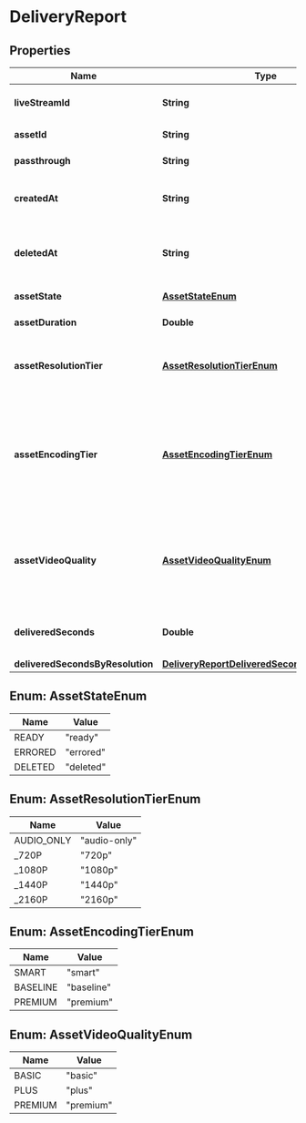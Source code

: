 

# DeliveryReport

## Properties

Name | Type | Description | Notes
------------ | ------------- | ------------- | -------------
**liveStreamId** | **String** | Unique identifier for the live stream that created the asset. |  [optional]
**assetId** | **String** | Unique identifier for the asset. |  [optional]
**passthrough** | **String** | The &#x60;passthrough&#x60; value for the asset. |  [optional]
**createdAt** | **String** | Time at which the asset was created. Measured in seconds since the Unix epoch. |  [optional]
**deletedAt** | **String** | If exists, time at which the asset was deleted. Measured in seconds since the Unix epoch. |  [optional]
**assetState** | [**AssetStateEnum**](#AssetStateEnum) | The state of the asset. |  [optional]
**assetDuration** | **Double** | The duration of the asset in seconds. |  [optional]
**assetResolutionTier** | [**AssetResolutionTierEnum**](#AssetResolutionTierEnum) | The resolution tier that the asset was ingested at, affecting billing for ingest &amp; storage |  [optional]
**assetEncodingTier** | [**AssetEncodingTierEnum**](#AssetEncodingTierEnum) | This field is deprecated. Please use &#x60;asset_video_quality&#x60; instead. The encoding tier that the asset was ingested at. [See the video quality guide for more details.](https://docs.mux.com/guides/use-video-quality-levels) |  [optional]
**assetVideoQuality** | [**AssetVideoQualityEnum**](#AssetVideoQualityEnum) | The video quality that the asset was ingested at. This field replaces &#x60;asset_encoding_tier&#x60;. [See the video quality guide for more details.](https://docs.mux.com/guides/use-video-quality-levels) |  [optional]
**deliveredSeconds** | **Double** | Total number of delivered seconds during this time window. |  [optional]
**deliveredSecondsByResolution** | [**DeliveryReportDeliveredSecondsByResolution**](DeliveryReportDeliveredSecondsByResolution.md) |  |  [optional]



## Enum: AssetStateEnum

Name | Value
---- | -----
READY | &quot;ready&quot;
ERRORED | &quot;errored&quot;
DELETED | &quot;deleted&quot;



## Enum: AssetResolutionTierEnum

Name | Value
---- | -----
AUDIO_ONLY | &quot;audio-only&quot;
_720P | &quot;720p&quot;
_1080P | &quot;1080p&quot;
_1440P | &quot;1440p&quot;
_2160P | &quot;2160p&quot;



## Enum: AssetEncodingTierEnum

Name | Value
---- | -----
SMART | &quot;smart&quot;
BASELINE | &quot;baseline&quot;
PREMIUM | &quot;premium&quot;



## Enum: AssetVideoQualityEnum

Name | Value
---- | -----
BASIC | &quot;basic&quot;
PLUS | &quot;plus&quot;
PREMIUM | &quot;premium&quot;



